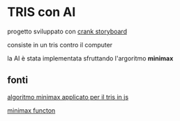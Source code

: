 # TRIS con AI

progetto sviluppato con [crank storyboard](https://www.cranksoftware.com/)

consiste in un tris contro il computer

la AI è stata implementata sfruttando l'argoritmo __minimax__ 

## fonti

[algoritmo minimax applicato per il tris in js](https://www.youtube.com/watch?v=trKjYdBASyQ&t=917s)

[minimax functon](https://www.youtube.com/watch?v=l-hh51ncgDI&t=193s)